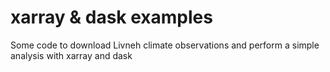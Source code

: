 # xarray & dask examples
Some code to download Livneh climate observations and perform a simple analysis with xarray and dask
